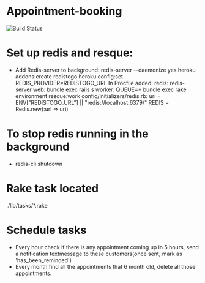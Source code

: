 Appointment-booking
=======================
[![Build Status](https://travis-ci.org/JinCheng87/Individual-Rails-Project-Appointment-Booking.svg?branch=master)](https://travis-ci.org/JinCheng87/Individual-Rails-Project-Appointment-Booking)

Set up redis and resque:
==========================
  * Add Redis-server to background: redis-server --daemonize yes
  heroku addons:create redistogo
  heroku config:set REDIS_PROVIDER=REDISTOGO_URL
  In Procfile added:
  redis: redis-server
  web: bundle exec rails s
  worker: QUEUE=* bundle exec rake environment resque:work
  config/initializers/redis.rb:
  uri = ENV["REDISTOGO_URL"] || "redis://localhost:6379/"
  REDIS = Redis.new(:url => uri)

To stop redis running in the background
========================================
  * redis-cli shutdown

Rake task located
===================
 ./lib/tasks/*.rake

Schedule tasks
===================
  * Every hour check if there is any appointment coming up in 5 hours, send a notification textmessage to these customers(once sent, mark as 'has_been_reminded')
  * Every month find all the appointments that 6 month old, delete all those appointments.
